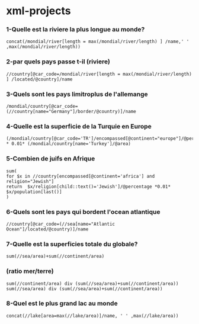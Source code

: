 # xml-projects

### 1-Quelle est la riviere la plus longue au monde?
```
concat(/mondial/river[length = max(/mondial/river/length) ] /name,' ' ,max(/mondial/river/length))
```
### 2-par quels pays passe t-il (riviere)
```
//country[@car_code=/mondial/river[length = max(/mondial/river/length) ] /located/@country]/name
```
### 3-Quels sont les pays limitroplus de l'allemange
```
/mondial/country[@car_code=(//country[name="Germany"]/border/@country)]/name
```
### 4-Quelle est la superficie de la Turquie en Europe
```
(/mondial/country[@car_code='TR']/encompassed[@continent="europe"]/@percentage) * 0.01* (/mondial/country[name='Turkey']/@area)
```
### 5-Combien de juifs en Afrique
```
sum(
for $x in //country[encompassed[@continent='africa'] and religion="Jewish"]
return  $x/religion[child::text()='Jewish']/@percentage *0.01* $x/population[last()] 
)
```
### 6-Quels sont les pays qui bordent l'ocean atlantique
```
//country[@car_code=(//sea[name="Atlantic Ocean"]/located/@country)]/name
```
### 7-Quelle est la superficies totale du globale?
```
sum(//sea/area)+sum(//continent/area)
```
### (ratio mer/terre)
```
sum(//continent/area) div (sum(//sea/area)+sum(//continent/area)) 
sum(//sea/area) div (sum(//sea/area)+sum(//continent/area))
```
### 8-Quel est le plus grand lac au monde
```
concat(//lake[area=max(//lake/area)]/name, ' ' ,max(//lake/area))
```

